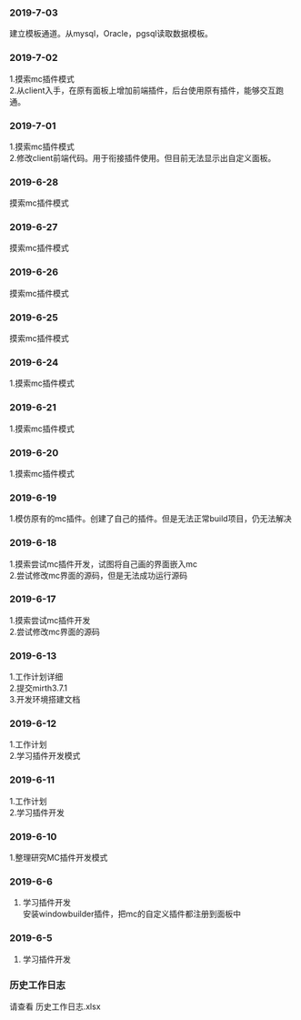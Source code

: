 ### 2019-7-03
建立模板通道。从mysql，Oracle，pgsql读取数据模板。
### 2019-7-02
1.摸索mc插件模式<br>
2.从client入手，在原有面板上增加前端插件，后台使用原有插件，能够交互跑通。<br>
### 2019-7-01
1.摸索mc插件模式<br>
2.修改client前端代码。用于衔接插件使用。但目前无法显示出自定义面板。<br>
### 2019-6-28
摸索mc插件模式<br>
### 2019-6-27
摸索mc插件模式<br>
### 2019-6-26
摸索mc插件模式<br>
### 2019-6-25
摸索mc插件模式<br>
### 2019-6-24
1.摸索mc插件模式<br>
### 2019-6-21
1.摸索mc插件模式<br>
### 2019-6-20
1.摸索mc插件模式<br>
### 2019-6-19
1.模仿原有的mc插件。创建了自己的插件。但是无法正常build项目，仍无法解决<br>
### 2019-6-18
1.摸索尝试mc插件开发，试图将自己画的界面嵌入mc<br>
2.尝试修改mc界面的源码，但是无法成功运行源码<br>
### 2019-6-17
1.摸索尝试mc插件开发<br>
2.尝试修改mc界面的源码<br>
### 2019-6-13
1.工作计划详细<br>
2.提交mirth3.7.1<br>
3.开发环境搭建文档<br>

### 2019-6-12
1.工作计划<br>
2.学习插件开发模式

### 2019-6-11
1.工作计划<br>
2.学习插件开发

### 2019-6-10
1.整理研究MC插件开发模式

### 2019-6-6
1. 学习插件开发<br>
安装windowbuilder插件，把mc的自定义插件都注册到面板中

### 2019-6-5
1. 学习插件开发

### 历史工作日志
请查看  历史工作日志.xlsx
